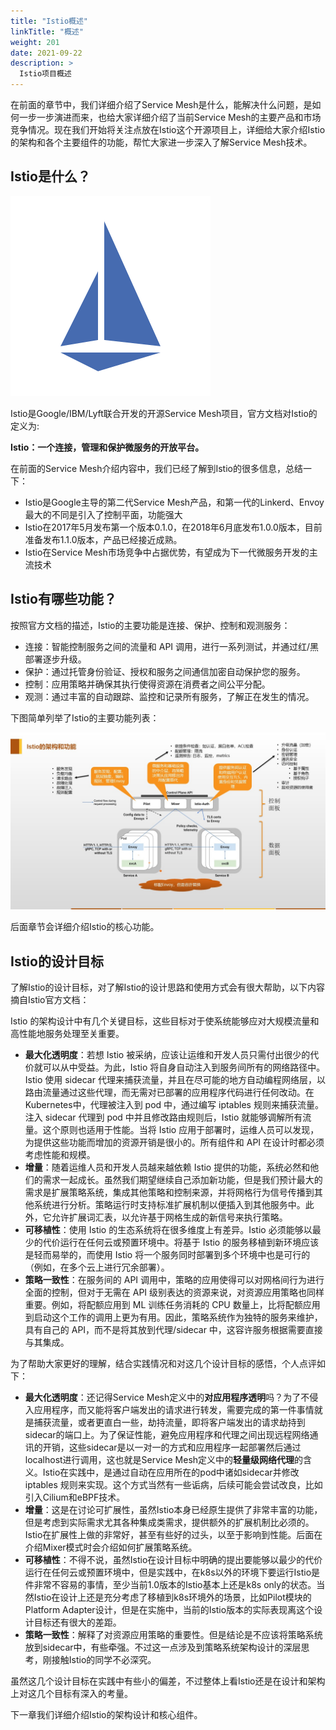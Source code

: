 ```yaml
---
title: "Istio概述"
linkTitle: "概述"
weight: 201
date: 2021-09-22
description: >
  Istio项目概述
---
```



在前面的章节中，我们详细介绍了Service Mesh是什么，能解决什么问题，是如何一步一步演进而来，也给大家详细介绍了当前Service Mesh的主要产品和市场竞争情况。现在我们开始将关注点放在Istio这个开源项目上，详细给大家介绍Istio的架构和各个主要组件的功能，帮忙大家进一步深入了解Service Mesh技术。

## Istio是什么？

![](images/logo.png)

Istio是Google/IBM/Lyft联合开发的开源Service Mesh项目，官方文档对Istio的定义为:

**Istio：一个连接，管理和保护微服务的开放平台。**

在前面的Service Mesh介绍内容中，我们已经了解到Istio的很多信息，总结一下：

- Istio是Google主导的第二代Service Mesh产品，和第一代的Linkerd、Envoy最大的不同是引入了控制平面，功能强大
- Istio在2017年5月发布第一个版本0.1.0，在2018年6月底发布1.0.0版本，目前准备发布1.1.0版本，产品已经接近成熟。
- Istio在Service Mesh市场竞争中占据优势，有望成为下一代微服务开发的主流技术

## Istio有哪些功能？

按照官方文档的描述，Istio的主要功能是连接、保护、控制和观测服务：

- 连接：智能控制服务之间的流量和 API 调用，进行一系列测试，并通过红/黑部署逐步升级。
- 保护：通过托管身份验证、授权和服务之间通信加密自动保护您的服务。
- 控制：应用策略并确保其执行使得资源在消费者之间公平分配。
- 观测：通过丰富的自动跟踪、监控和记录所有服务，了解正在发生的情况。

下图简单列举了Istio的主要功能列表：

![](images/istio-function-list.jpg)

后面章节会详细介绍Istio的核心功能。

## Istio的设计目标

了解Istio的设计目标，对了解Istio的设计思路和使用方式会有很大帮助，以下内容摘自Istio官方文档：

Istio 的架构设计中有几个关键目标，这些目标对于使系统能够应对大规模流量和高性能地服务处理至关重要。

- **最大化透明度**：若想 Istio 被采纳，应该让运维和开发人员只需付出很少的代价就可以从中受益。为此，Istio 将自身自动注入到服务间所有的网络路径中。Istio 使用 sidecar 代理来捕获流量，并且在尽可能的地方自动编程网络层，以路由流量通过这些代理，而无需对已部署的应用程序代码进行任何改动。在 Kubernetes中，代理被注入到 pod 中，通过编写 iptables 规则来捕获流量。注入 sidecar 代理到 pod 中并且修改路由规则后，Istio 就能够调解所有流量。这个原则也适用于性能。当将 Istio 应用于部署时，运维人员可以发现，为提供这些功能而增加的资源开销是很小的。所有组件和 API 在设计时都必须考虑性能和规模。
- **增量**：随着运维人员和开发人员越来越依赖 Istio 提供的功能，系统必然和他们的需求一起成长。虽然我们期望继续自己添加新功能，但是我们预计最大的需求是扩展策略系统，集成其他策略和控制来源，并将网格行为信号传播到其他系统进行分析。策略运行时支持标准扩展机制以便插入到其他服务中。此外，它允许扩展词汇表，以允许基于网格生成的新信号来执行策略。
- **可移植性**：使用 Istio 的生态系统将在很多维度上有差异。Istio 必须能够以最少的代价运行在任何云或预置环境中。将基于 Istio 的服务移植到新环境应该是轻而易举的，而使用 Istio 将一个服务同时部署到多个环境中也是可行的（例如，在多个云上进行冗余部署）。
- **策略一致性**：在服务间的 API 调用中，策略的应用使得可以对网格间行为进行全面的控制，但对于无需在 API 级别表达的资源来说，对资源应用策略也同样重要。例如，将配额应用到 ML 训练任务消耗的 CPU 数量上，比将配额应用到启动这个工作的调用上更为有用。因此，策略系统作为独特的服务来维护，具有自己的 API，而不是将其放到代理/sidecar 中，这容许服务根据需要直接与其集成。

为了帮助大家更好的理解，结合实践情况和对这几个设计目标的感悟，个人点评如下：

- **最大化透明度**：还记得Service Mesh定义中的**对应用程序透明**吗？为了不侵入应用程序，而又能将客户端发出的请求进行转发，需要完成的第一件事情就是捕获流量，或者更直白一些，劫持流量，即将客户端发出的请求劫持到sidecar的端口上。为了保证性能，避免应用程序和代理之间出现远程网络通讯的开销，这些sidecar是以一对一的方式和应用程序一起部署然后通过localhost进行调用，这也就是Service Mesh定义中的**轻量级网络代理**的含义。Istio在实践中，是通过自动在应用所在的pod中诸如sidecar并修改 iptables 规则来实现。这个方式当然有一些诟病，后续可能会尝试改良，比如引入Cilium和eBPF技术。
- **增量**：这是在讨论可扩展性，虽然Istio本身已经原生提供了非常丰富的功能，但是考虑到实际需求尤其各种集成类需求，提供额外的扩展机制比必须的。Istio在扩展性上做的非常好，甚至有些好的过头，以至于影响到性能。后面在介绍Mixer模式时会介绍如何扩展策略系统。
- **可移植性**：不得不说，虽然Istio在设计目标中明确的提出要能够以最少的代价运行在任何云或预置环境中，但是实践中，在k8s以外的环境下要运行Istio是件非常不容易的事情，至少当前1.0版本的Istio基本上还是k8s only的状态。当然Istio在设计上还是充分考虑了移植到k8s环境外的场景，比如Pilot模块的Platform Adapter设计，但是在实施中，当前的Istio版本的实际表现离这个设计目标还有很大的差距。
- **策略一致性**：解释了对资源应用策略的重要性。但是结论是不应该将策略系统放到sidecar中，有些牵强。不过这一点涉及到策略系统架构设计的深层思考，刚接触Istio的同学不必深究。

虽然这几个设计目标在实践中有些小的偏差，不过整体上看Istio还是在设计和架构上对这几个目标有深入的考量。

下一章我们详细介绍Istio的架构设计和核心组件。